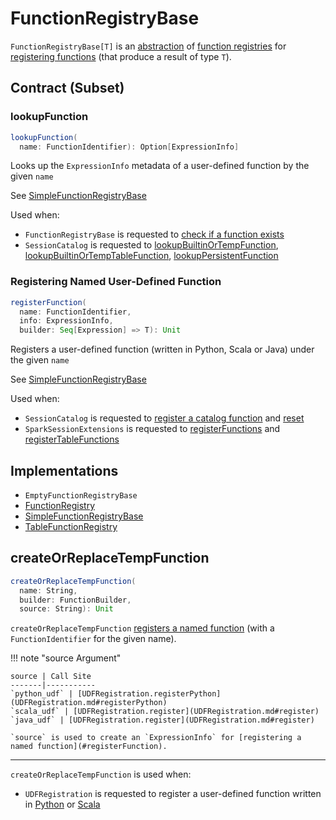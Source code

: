 # FunctionRegistryBase

`FunctionRegistryBase[T]` is an [abstraction](#contract) of [function registries](#implementations) for [registering functions](#registerFunction) (that produce a result of type `T`).

## Contract (Subset)

### <span id="lookupFunction"> lookupFunction

```scala
lookupFunction(
  name: FunctionIdentifier): Option[ExpressionInfo]
```

Looks up the `ExpressionInfo` metadata of a user-defined function by the given `name`

See [SimpleFunctionRegistryBase](SimpleFunctionRegistryBase.md#lookupFunction)

Used when:

* `FunctionRegistryBase` is requested to [check if a function exists](#functionExists)
* `SessionCatalog` is requested to [lookupBuiltinOrTempFunction](SessionCatalog.md#lookupBuiltinOrTempFunction), [lookupBuiltinOrTempTableFunction](SessionCatalog.md#lookupBuiltinOrTempTableFunction), [lookupPersistentFunction](SessionCatalog.md#lookupPersistentFunction)

### <span id="registerFunction"> Registering Named User-Defined Function

```scala
registerFunction(
  name: FunctionIdentifier,
  info: ExpressionInfo,
  builder: Seq[Expression] => T): Unit
```

Registers a user-defined function (written in Python, Scala or Java) under the given `name`

See [SimpleFunctionRegistryBase](SimpleFunctionRegistryBase.md#registerFunction)

Used when:

* `SessionCatalog` is requested to [register a catalog function](SessionCatalog.md#registerFunction) and [reset](SessionCatalog.md#reset)
* `SparkSessionExtensions` is requested to [registerFunctions](SparkSessionExtensions.md#registerFunctions) and [registerTableFunctions](SparkSessionExtensions.md#registerTableFunctions)

## Implementations

* `EmptyFunctionRegistryBase`
* [FunctionRegistry](FunctionRegistry.md)
* [SimpleFunctionRegistryBase](SimpleFunctionRegistryBase.md)
* [TableFunctionRegistry](TableFunctionRegistry.md)

## <span id="createOrReplaceTempFunction"> createOrReplaceTempFunction

```scala
createOrReplaceTempFunction(
  name: String,
  builder: FunctionBuilder,
  source: String): Unit
```

`createOrReplaceTempFunction` [registers a named function](#registerFunction) (with a `FunctionIdentifier` for the given name).

!!! note "source Argument"

    source | Call Site
    -------|-----------
    `python_udf` | [UDFRegistration.registerPython](UDFRegistration.md#registerPython)
    `scala_udf` | [UDFRegistration.register](UDFRegistration.md#register)
    `java_udf` | [UDFRegistration.register](UDFRegistration.md#register)

    `source` is used to create an `ExpressionInfo` for [registering a named function](#registerFunction).

---

`createOrReplaceTempFunction` is used when:

* `UDFRegistration` is requested to register a user-defined function written in [Python](UDFRegistration.md#registerPython) or [Scala](UDFRegistration.md#register)
